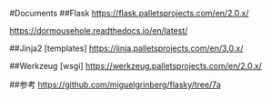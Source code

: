 #Documents
##Flask
https://flask.palletsprojects.com/en/2.0.x/

https://dormousehole.readthedocs.io/en/latest/

##Jinja2 [templates]
https://jinja.palletsprojects.com/en/3.0.x/

##Werkzeug [wsgi]
https://werkzeug.palletsprojects.com/en/2.0.x/

##参考
https://github.com/miguelgrinberg/flasky/tree/7a